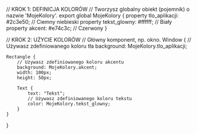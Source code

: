 // KROK 1: DEFINICJA KOLORÓW
// Tworzysz globalny obiekt (pojemnik) o nazwie 'MojeKolory'.
export global MojeKolory {
    property <color> tlo_aplikacji: #2c3e50;  // Ciemny niebieski
    property <color> tekst_glowny: #ffffff;   // Biały
    property <color> akcent: #e74c3c;         // Czerwony
}


// KROK 2: UŻYCIE KOLORÓW
// Główny komponent, np. okno.
Window {
    // Używasz zdefiniowanego koloru tła
    background: MojeKolory.tlo_aplikacji;

    Rectangle {
        // Używasz zdefiniowanego koloru akcentu
        background: MojeKolory.akcent;
        width: 100px;
        height: 50px;

        Text {
            text: "Tekst";
            // Używasz zdefiniowanego koloru tekstu
            color: MojeKolory.tekst_glowny;
        }
    }
}
